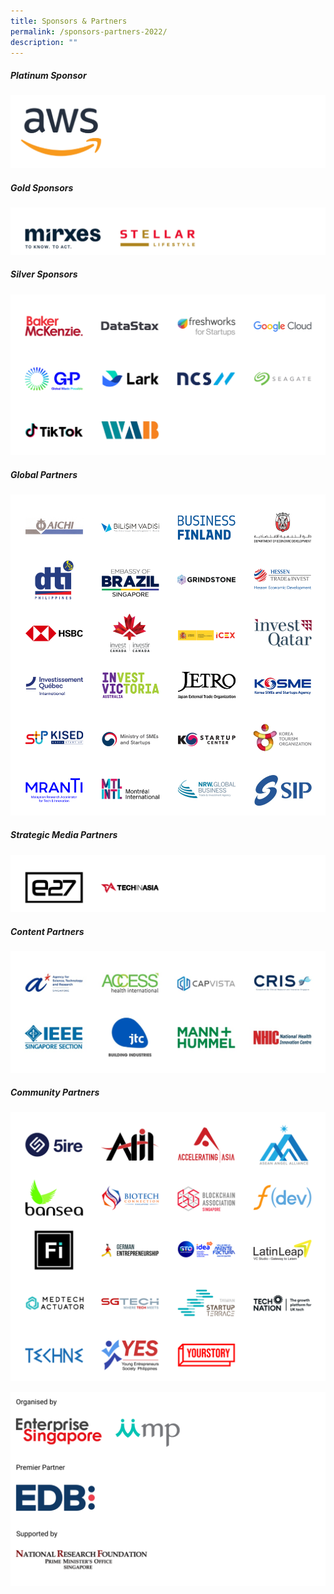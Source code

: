 ```yaml
---
title: Sponsors & Partners
permalink: /sponsors-partners-2022/
description: ""
---
```

##### Platinum Sponsor
![Platinum sponsor SWITCH 2022](/images/Sponsor%20Cards/Sponsor%20Cards%20(2022)/Platinum%20Sponsor.png)

##### Gold Sponsors
![Gold Sponsors SWITCH 2022](/images/gold%20sponsors%20v3.png)

##### Silver Sponsors
![Silver Sponsors SWITCH 2022](/images/Sponsors%20&%20Partners_Cards%20(10).png)

##### Global Partners
![Global Partners SWITCH 2022](/images/Sponsors%20&%20Partners_Cards%20(9).png)

##### Strategic Media Partners
![STrategic Media PArtners SWITCH 2022](/images/Sponsor%20Cards/Sponsor%20Cards%20(2022)/Strategic%20Media%20%20Partners.png)

##### Content Partners
![Content Partners SWITCH 2022](/images/Content%20Partners.png)

##### Community Partners 
![Community Partners SWITCH 2022](/images/Sponsor%20Cards/Sponsor%20Cards%20(2022)/Community%20Partners%202022_Cards.png)

![Evergreen SWITCH 2022](/images/Sponsor%20Cards/Sponsor%20Cards%20(2022)/evergreen.png)